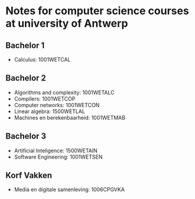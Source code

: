 # Notes for computer science courses at university of Antwerp

## Bachelor 1
- Calculus: 1001WETCAL
## Bachelor 2
- Algorithms and complexity: 1001WETALC
- Compilers: 1001WETCOP
- Computer networks: 1001WETCON
- Linear algebra: 1500WETLAL
- Machines en berekenbaarheid: 1001WETMAB
## Bachelor 3
- Artificial Inteligence: 1500WETAIN
- Software Engineering: 1001WETSEN

## Korf Vakken
- Media en digitale samenleving: 1006CPGVKA